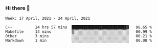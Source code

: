 ### Hi there 👋
<!--START_SECTION:waka-->
```text
Week: 17 April, 2021 - 24 April, 2021

C++          24 hrs 57 mins  ████████████████████████▓   98.65 % 
Makefile     14 mins         ▒░░░░░░░░░░░░░░░░░░░░░░░░   00.99 % 
Other        3 mins          ░░░░░░░░░░░░░░░░░░░░░░░░░   00.21 % 
Markdown     1 min           ░░░░░░░░░░░░░░░░░░░░░░░░░   00.08 % 
```
<!--END_SECTION:waka-->

<p align="center"> </p>


<!--
**thallard/thallard** is a ✨ _special_ ✨ repository because its `README.md` (this file) appears on your GitHub profile.

Here are some ideas to get you started:

- 🔭 I’m currently working on ...
- 🌱 I’m currently learning ...
- 👯 I’m looking to collaborate on ...
- 🤔 I’m looking for help with ...
- 💬 Ask me about ...
- 📫 How to reach me: ...
- 😄 Pronouns: ...
- ⚡ Fun fact: ...
-->
